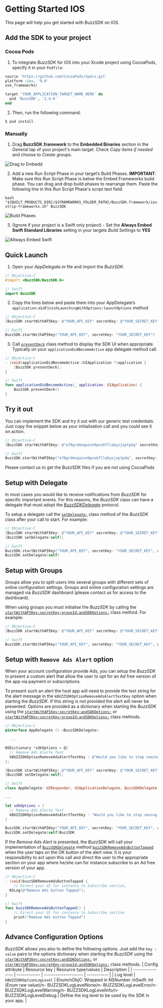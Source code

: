 # Getting Started IOS

This page will help you get started with BuzzSDK on IOS.

## Add the SDK to your project

### Cocoa Pods
1. To integrate _BuzzSDK_ for iOS into your Xcode project using CocoaPods, specify it in your `Podfile`:

```ruby
source 'https://github.com/CocoaPods/Specs.git'
platform :ios, '9.0'
use_frameworks!

target 'YOUR_APPLICATION_TARGET_NAME_HERE' do
  pod 'BuzzSDK', '2.4.0'
end
```
2. Then, run the following command: 
```shell
$ pod install
```

### Manually
1. Drag **BuzzSDK.framework** to the **Embedded Binaries** section in the _General_ tap of your project's main target. Check _Copy items if needed_ and choose to _Create groups_.

![Drag to Embedd](/IOS/Images/IOS_Image01.jpg)

2. Add a new Run Script Phase in your target’s Build Phases.
**IMPORTANT**: Make sure this Run Script Phase is below the Embed Frameworks build phase.
You can drag and drop build phases to rearrange them.
Paste the following line in this Run Script Phase's script text field: 
```shell
bash "${BUILT_PRODUCTS_DIR}/${FRAMEWORKS_FOLDER_PATH}/BuzzSDK.framework/ios-strip-frameworks.sh" BuzzSDK
```

![Build Phases](/IOS/Images/IOS_Image02.png)

3. (Ignore if your project is a Swift only project) - Set the **Always Embed Swift Standard Libraries** setting in your targets _Build Settings_ to **YES**

![Allways Embed Swift](/IOS/Images/IOS_Image03.png)

## Quick Launch

1. Open your _AppDelegate.m_ file and import the _BuzzSDK_. 
```objective-c
// Objective-C
#import <BuzzSDK/BuzzSDK.h>
```
```swift
// Swift
import BuzzSDK
```
2. Copy the lines below and paste them into your AppDelegate’s `application:didFinishLaunchingWithOptions:launchOptions` method 
```objective-c
// Objective-C
[BuzzSDK startWithAPIKey: @"YOUR_API_KEY" secretKey: @"YOUR_SECRET_KEY"];
```
```swift
// Swift
BuzzSDK.startWithAPIKey("YOUR_API_KEY", secretKey: "YOUR_SECRET_KEY")
```
3. Call [`presentDeck`](#presentdeck) class method to display the SDK UI when appropriate. Typically on your `applicationDidBecomeActive` app delegate method call.
```objective-c
// Objective-C
- (void)applicationDidBecomeActive:(UIApplication *)application {
    [BuzzSDK presentDeck];
}
```
```swift
// Swift
func applicationDidBecomeActive(_ application: UIApplication) {
    BuzzSDK.presentDeck()
}
```

## Try it out
You can implement the SDK and try it out with our generic test credentials. Just copy the snippet below as your initialisation call and you could see it on action.
```objective-c
// Objective-C
[BuzzSDK startWithAPIKey: @"e78grdmnqainn9pnz6fllabyzjxptpdq" secretKey: @"0pwb6ep3em0t3dsamr0wqn1lin3h9tir"];
```
```swift
// Swift
BuzzSDK.startWithAPIKey("e78grdmnqainn9pnz6fllabyzjxptpdq", secretKey: "0pwb6ep3em0t3dsamr0wqn1lin3h9tir")
```
Please contact us to get the BuzzSDK files if you are not using CocoaPods

## Setup with Delegate
In most cases you would like to receive notifications from _BuzzSDK_ for specific important events. 
For this reasons, the _BuzzSDK_ class can have a delegate that must adopt the [_BuzzSDKDelegate_](#buzzsdkdelegate) protocol.

To setup a delegate call the [`setDelegate:`](#setdelegate)  class method of the _BuzzSDK_ class after your call to start. For example:
```objective-c
// Objective-C
[BuzzSDK startWithAPIKey: @"YOUR_API_KEY" secretKey: @"YOUR_SECRET_KEY" andSDKOptions:nil];
[BuzzSDK setDelegate:self];
```
```swift
// Swift
BuzzSDK.startWithAPIKey("YOUR_API_KEY", secretKey: "YOUR_SECRET_KEY", andSDKOptions: nil)
BuzzSDK.setDelegate(self)
```
## Setup with Groups
_Groups_ allow you to split users into several groups with different sets of online configuration settings. Groups and online configuration settings are managed via _BuzzSDK_ dashboard (please contact us for access to the dashboard).

When using groups you must initialise the _BuzzSDK_ by calling the  [`startWithAPIKey:secretKey:groupId:andSDKOptions:`](#startwithapikeysecretkeygroupidandsdkoptions) class method. For example:
```objective-c
// Objective-C
[BuzzSDK startWithAPIKey: @"YOUR_API_KEY" secretKey: @"YOUR_SECRET_KEY" groupId:0 andSDKOptions:nil];
```
```swift
// Swift
BuzzSDK.startWithAPIKey("YOUR_API_KEY", secretKey: "YOUR_SECRET_KEY", groupId: 0, andSDKOptions: nil)
```
## Setup with `Remove Ads Alert` option
When your account configuration provide Ads, you can setup the _BuzzSDK_ to present a custom alert that allow the user to opt for an Ad free version of the app via payment or subscriptions.

To present such an alert the host app will need to provide the text string for the alert message in the `kBUZZSDKOptionRemoveAdsAlertTextKey` option when starting the _BuzzSDK_. If this string is not provided the alert will never be presented. 
Options are provided as a dictionary when starting the _BuzzSDK_ using the [`startWithAPIKey:secretKey:andSDKOptions:`](#startwithapikeysecretkeyandsdkoptions) or [`startWithAPIKey:secretKey:groupId:andSDKOptions:`](#startwithapikeysecretkeygroupidandsdkoptions) class methods.
```objective-c
// Objective-C
@interface AppDelegate () <BuzzSDKDelegate>

  ...

NSDictionary *sdkOptions = @{
  // Remove Ads Alerte Text
  kBUZZSDKOptionRemoveAdsAlertTextKey : @"Would you like to stop seeing ads on your app?\nTap OK for premium!",
};

[BuzzSDK startWithAPIKey: @"YOUR_API_KEY" secretKey: @"YOUR_SECRET_KEY" andSDKOptions:sdkOptions];
[BuzzSDK setDelegate:self];
```
```swift
// Swift
class AppDelegate: UIResponder, UIApplicationDelegate, BuzzSDKDelegate

...

let sdkOptions = [
  // Remove Ads Alerte Text
  kBUZZSDKOptionRemoveAdsAlertTextKey : "Would you like to stop seeing ads on your app?\nTap OK for premium!",
]

BuzzSDK.startWithAPIKey("YOUR_API_KEY", secretKey: "YOUR_SECRET_KEY", andSDKOptions: sdkOptions)
BuzzSDK.setDelegate(self)BuzzSDK
```
If the  _Remove Ads Alert_ is presented, the _BuzzSDK_ will call your implementation of [`BuzzSDKDelegate`](#buzzsdkdelegate) method [`buzzSDKRemoveAdsButtonTapped`](#buzzsdkremoveadsbuttontapped) when the user taps on the OK button of the alert view. It is your responsibility to act upon this call and direct the user to the appropriate section on your app where he/she can for instance subscribe to an Ad free version of your app. 
```objective-c
// Objective-C
- (void)buzzSDKRemoveAdsButtonTapped {
    // Direct your UI for instance to Subscribe section,
  NSLog(@"Remove Ads button Tapped"); 
}
```
```swift
// Swift
func buzzSDKRemoveAdsButtonTapped() {
    // Direct your UI for instance to Subscribe section
    print("Remove Ads button Tapped")
}
```
## Advance Configuration Options
_BuzzSDK_ allows you also to define the following options. Just add the `key : value` pairs to the options dictionary when starting the _BuzzSDK_ using the [`startWithAPIKey:secretKey:andSDKOptions:`](doc:startwithapikeysecretkeyandsdkoptions) or [`startWithAPIKey:secretKey:groupId:andSDKOptions:`](doc:startwithapikeysecretkeygroupidandsdkoptions) class methods.
| Config attribute | Resource key | Resource type/values | Description |
| ---------------- | ------------ | -------------------- | ----------- |
| Log level | `kBUZZSDKOptionLogLevel` | Enum/nObjC: Wrapped in NSNumber /nSwift: Int (Enum raw value)/n- BUZZSDKLogLevelNone/n- BUZZSDKLogLevelError/n- BUZZSDKLogLevelWarning/n- BUZZSDKLogLevelInfo/n- BUZZSDKLogLevelDebug | Define the log level to be used by the SDK in your app. |